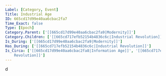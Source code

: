 ```yaml
---
Label: [Category, Event]
Title: Industrial Age
ID: 665cd17d99e40aa6cbac2fa7
Time_Exact: false
Type: [Epoch]
Category.Parent: ['[[665cd17d99e40aa6cbac2fa9|Modernity]]']
Category.Children: ['[[665cd717efb52154b4836c6c|Industrial Revolution]]']
Is_During: ['[[665cd17d99e40aa6cbac2fa9|Modernity]]']
Has_During: ['[[665cd717efb52154b4836c6c|Industrial Revolution]]']
Is_Circa: ['[[665cd17d99e40aa6cbac2fa8|Information Age]]', '[[665cd717efb52154b4836c6c|Industrial
    Revolution]]']
---
```


d
